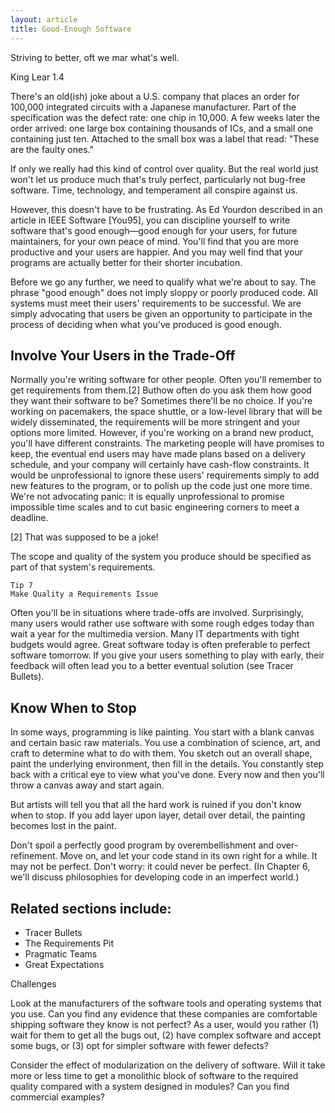```yaml
---
layout: article
title: Good-Enough Software
---
```


Striving to better, oft we mar what's well.

King Lear 1.4

There's an old(ish) joke about a U.S. company that places an order for 100,000 integrated circuits with a Japanese manufacturer. Part of the specification was the defect rate: one chip in 10,000. A few weeks later the order arrived: one large box containing thousands of ICs, and a small one containing just ten. Attached to the small box was a label that read: "These are the faulty ones."

If only we really had this kind of control over quality. But the real world just won't let us produce much that's truly perfect, particularly not bug-free software. Time, technology, and temperament all conspire against us.

However, this doesn't have to be frustrating. As Ed Yourdon described in an article in IEEE Software [You95], you can discipline yourself to write software that's good enough—good enough for your users, for future maintainers, for your own peace of mind. You'll find that you are more productive and your users are happier. And you may well find that your programs are actually better for their shorter incubation.

Before we go any further, we need to qualify what we're about to say. The phrase "good enough" does not imply sloppy or poorly produced code. All systems must meet their users' requirements to be successful. We are simply advocating that users be given an opportunity to participate in the process of deciding when what you've produced is good enough.

## Involve Your Users in the Trade-Off

Normally you're writing software for other people. Often you'll remember to get requirements from them.[2] Buthow often do you ask them how good they want their software to be? Sometimes there'll be no choice. If you're working on pacemakers, the space shuttle, or a low-level library that will be widely disseminated, the requirements will be more stringent and your options more limited. However, if you're working on a brand new product, you'll have different constraints. The marketing people will have promises to keep, the eventual end users may have made plans based on a delivery schedule, and your company will certainly have cash-flow constraints. It would be unprofessional to ignore these users' requirements simply to add new features to the program, or to polish up the code just one more time. We're not advocating panic: it is equally unprofessional to promise impossible time scales and to cut basic engineering corners to meet a deadline.

[2] That was supposed to be a joke!

The scope and quality of the system you produce should be specified as part of that system's requirements.

```
Tip 7
Make Quality a Requirements Issue
```

Often you'll be in situations where trade-offs are involved. Surprisingly, many users would rather use software with some rough edges today than wait a year for the multimedia version. Many IT departments with tight budgets would agree. Great software today is often preferable to perfect software tomorrow. If you give your users something to play with early, their feedback will often lead you to a better eventual solution (see Tracer Bullets).


## Know When to Stop

In some ways, programming is like painting. You start with a blank canvas and certain basic raw materials. You use a combination of science, art, and craft to determine what to do with them. You sketch out an overall shape, paint the underlying environment, then fill in the details. You constantly step back with a critical eye to view what you've done. Every now and then you'll throw a canvas away and start again.

But artists will tell you that all the hard work is ruined if you don't know when to stop. If you add layer upon layer, detail over detail, the painting becomes lost in the paint.

Don't spoil a perfectly good program by overembellishment and over-refinement. Move on, and let your code stand in its own right for a while. It may not be perfect. Don't worry: it could never be perfect. (In Chapter 6, we'll discuss philosophies for developing code in an imperfect world.)


## Related sections include:


* Tracer Bullets
* The Requirements Pit
* Pragmatic Teams
* Great Expectations


Challenges

Look at the manufacturers of the software tools and operating systems that you use. Can you find any evidence that these companies are comfortable shipping software they know is not perfect? As a user, would you rather (1) wait for them to get all the bugs out, (2) have complex software and accept some bugs, or (3) opt for simpler software with fewer defects?

Consider the effect of modularization on the delivery of software. Will it take more or less time to get a monolithic block of software to the required quality compared with a system designed in modules? Can you find commercial examples?
  
